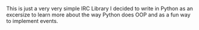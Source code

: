 This is just a very very simple IRC Library I decided to write in Python as an excersize to learn more about the way Python does OOP and as a fun way to implement events.
